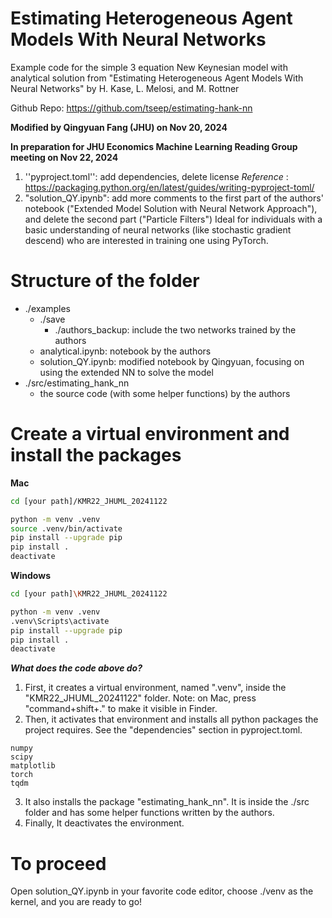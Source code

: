 # Estimating Heterogeneous Agent Models With Neural Networks
Example code for the simple 3 equation New Keynesian model with analytical solution from "Estimating Heterogeneous Agent Models With Neural Networks" by H. Kase, L. Melosi, and M. Rottner

Github Repo: https://github.com/tseep/estimating-hank-nn

**Modified by Qingyuan Fang (JHU) on Nov 20, 2024**

**In preparation for JHU Economics Machine Learning Reading Group meeting on Nov 22, 2024**

1. ''pyproject.toml'': add dependencies, delete license
   *Reference* : https://packaging.python.org/en/latest/guides/writing-pyproject-toml/
2. "solution_QY.ipynb": add more comments to the first part of the authors' notebook ("Extended Model Solution with Neural Network Approach"), and delete the second part ("Particle Filters")
   Ideal for individuals with a basic understanding of neural networks (like stochastic gradient descend) who are interested in training one using PyTorch.

# Structure of the folder

* ./examples
  * ./save
    * ./authors_backup: include the two networks trained by the authors
  * analytical.ipynb: notebook by the authors
  * solution_QY.ipynb: modified notebook by Qingyuan, focusing on using the extended NN to solve the model
* ./src/estimating_hank_nn
  * the source code (with some helper functions) by the authors

# Create a virtual environment and install the packages

**Mac**

```bash
cd [your path]/KMR22_JHUML_20241122

python -m venv .venv
source .venv/bin/activate
pip install --upgrade pip
pip install .
deactivate
```

**Windows**

```bash
cd [your path]\KMR22_JHUML_20241122

python -m venv .venv
.venv\Scripts\activate
pip install --upgrade pip
pip install .
deactivate
```

***What does the code above do?***

1. First, it creates a virtual environment, named ".venv", inside the "KMR22_JHUML_20241122" folder.
   Note: on Mac, press "command+shift+." to make it visible in Finder.
2. Then, it activates that environment and installs all python packages the project requires. See the "dependencies" section in pyproject.toml. 

```
numpy
scipy
matplotlib
torch
tqdm
```

3. It also installs the package "estimating_hank_nn". It is inside the ./src folder and has some helper functions written by the authors.
4. Finally, It deactivates the environment.

# To proceed

Open solution_QY.ipynb in your favorite code editor, choose ./venv as the kernel, and you are ready to go!
